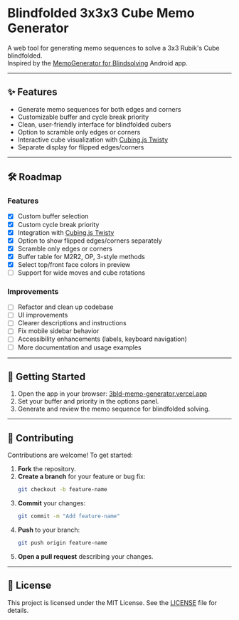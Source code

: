 # Blindfolded 3x3x3 Cube Memo Generator

A web tool for generating memo sequences to solve a 3x3 Rubik's Cube blindfolded.  
Inspired by the [MemoGenerator for Blindsolving](https://play.google.com/store/apps/details?id=de.jojo.memogenerator) Android app.

---

## ✨ Features

- Generate memo sequences for both edges and corners
- Customizable buffer and cycle break priority
- ️Clean, user-friendly interface for blindfolded cubers
- ️Option to scramble only edges or corners
- Interactive cube visualization with [Cubing.js Twisty](https://js.cubing.net/cubing/twisty/)
- Separate display for flipped edges/corners

---

## 🛠️ Roadmap

### Features

- [x] Custom buffer selection
- [x] Custom cycle break priority
- [x] Integration with [Cubing.js Twisty](https://js.cubing.net/cubing/twisty/)
- [x] Option to show flipped edges/corners separately
- [x] Scramble only edges or corners
- [x] Buffer table for M2R2, OP, 3-style methods
- [x] Select top/front face colors in preview
- [ ] Support for wide moves and cube rotations

### Improvements

- [ ] Refactor and clean up codebase
- [ ] UI improvements
- [ ] Clearer descriptions and instructions
- [ ] Fix mobile sidebar behavior
- [ ] Accessibility enhancements (labels, keyboard navigation)
- [ ] More documentation and usage examples

---

## 🚀 Getting Started

1. Open the app in your browser: [3bld-memo-generator.vercel.app](https://3bld-memo-generator.vercel.app/)
2. Set your buffer and priority in the options panel.
3. Generate and review the memo sequence for blindfolded solving.

---

## 🤝 Contributing

Contributions are welcome! To get started:

1. **Fork** the repository.
2. **Create a branch** for your feature or bug fix:
   ```bash
   git checkout -b feature-name
   ```
3. **Commit** your changes:
   ```bash
   git commit -m "Add feature-name"
   ```
4. **Push** to your branch:
   ```bash
   git push origin feature-name
   ```
5. **Open a pull request** describing your changes.

---

## 📄 License

This project is licensed under the MIT License. See the [LICENSE](LICENSE) file for details.
